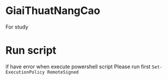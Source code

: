 # GiaiThuatNangCao
For study

# Run script
if have error when execute powershell script
Please run first `Set-ExecutionPolicy RemoteSigned`